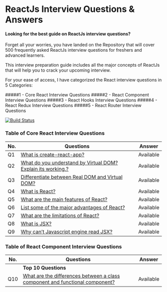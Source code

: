 # ReactJs Interview Questions & Answers

#### Looking for the best guide on ReactJs interview questions?

Forget all your worries, you have landed on the Repository that will cover 500 frequently asked ReactJs interview questions for freshers and advanced learners.

This interview preparation guide includes all the major concepts of ReactJs that will help you to crack your upcoming interview.

 For your ease of access, I have categorized the React interview questions in 5 Categories:

#####1 - Core React Interview Questions 
#####2 - React Component Interview Questions
#####3 - React Hooks Interview Questions
#####4 - React Redux Interview Questions
#####5 - React Router Interview Questions

[![Build Status](https://travis-ci.org/joemccann/dillinger.svg?branch=master)]()

### Table of Core React Interview Questions

| No. |Questions| Answer |
| --- | ----- | ---- |
|Q1  | [What is create-react-app?](#Differentiate-between-Real-DOM-and-Virtual-DOM) | Available  |
|Q2  | [What do you understand by Virtual DOM? Explain its working.?](#what-are-the-major-features-of-react) | Available  |
|Q3  | [Differentiate between Real DOM and Virtual DOM?](#Differentiate-between-Real-DOM-and-Virtual-DOM) | Available  |
|Q4 | [What is React?](#what-is-react) | Available |
|Q5  | [What are the main features of React?](#what-are-the-major-features-of-react) | Available  |
|Q6 | [List some of the major advantages of React?](#what-are-the-major-features-of-react) | Available  |
|Q7  | [What are the limitations of React?](#what-are-the-major-features-of-react) | Available  |
|Q8  | [What is JSX?](#what-are-the-major-features-of-react) | Available  |
|Q9  | [Why can’t Javascript engine read JSX?](#what-are-the-major-features-of-react) | Available  |


### Table of React Component Interview Questions

| No. |Questions| Answer |
| --- | ----- | ---- |
|   | **Top 10 Questions** |
|Q10  | [What are the differences between a class component and functional component?](#Differentiate-between-Real-DOM-and-Virtual-DOM) | Available  |